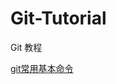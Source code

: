 # Git-Tutorial
Git 教程

[git常用基本命令](https://github.com/Gitsifu/Git-Tutorial/blob/master/git%E5%9F%BA%E6%9C%AC%E5%91%BD%E4%BB%A4%E6%95%99%E7%A8%8B/git.md)
